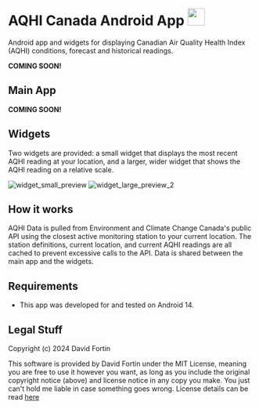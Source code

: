 # AQHI Canada Android App <img src="https://github.com/user-attachments/assets/2aa9f5e2-b4b7-4dc5-a3df-0d04fb6171a7" height="35"/>

Android app and widgets for displaying Canadian Air Quality Health Index (AQHI) conditions, forecast and historical readings.

**COMING SOON!**

## Main App

**COMING SOON!**

## Widgets

Two widgets are provided: a small widget that displays the most recent AQHI reading at your location, and a larger, wider widget that shows the AQHI reading on a relative scale.

![widget_small_preview](https://github.com/user-attachments/assets/fbf4306c-1aaa-408e-9ac9-44a6876de35a)
![widget_large_preview_2](https://github.com/user-attachments/assets/e3dbb23d-6a0d-44bb-a27d-07b3fa2a09d3)


## How it works

AQHI Data is pulled from Environment and Climate Change Canada's public API using the closest active monitoring station to your current location. The station definitions, current location, and current AQHI readings are all cached to prevent excessive calls to the API. Data is shared between the main app and the widgets.

## Requirements
- This app was developed for and tested on Android 14. 

## Legal Stuff

Copyright (c) 2024 David Fortin

This software is provided by David Fortin under the MIT License, meaning you are free to use it however you want, as long as you include the original copyright notice (above) and license notice in any copy you make. You just can't hold me liable in case something goes wrong. License details can be read [here](https://github.com/dbeaudoinfortin/AQHICanadaApp?tab=MIT-1-ov-file)
